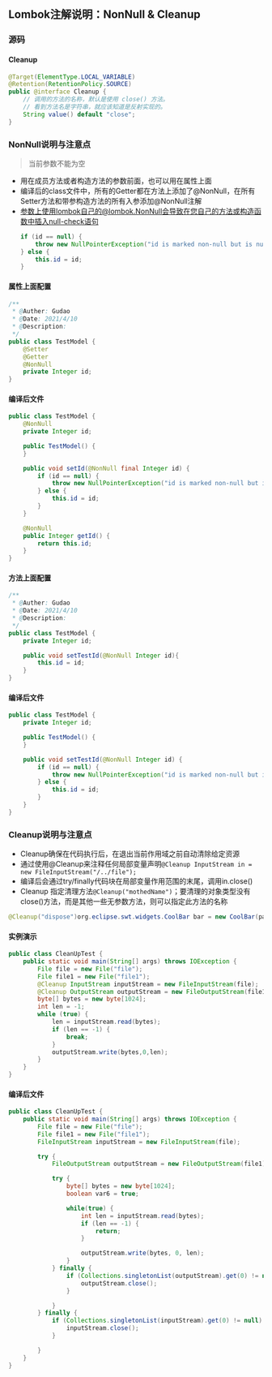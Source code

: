 ## Lombok注解说明：NonNull & Cleanup

### 源码
#### Cleanup
```java
@Target(ElementType.LOCAL_VARIABLE)
@Retention(RetentionPolicy.SOURCE)
public @interface Cleanup {
	// 调用的方法的名称，默认是使用 close() 方法。
    // 看到方法名是字符串，就应该知道是反射实现的。
	String value() default "close";
}
```

### NonNull说明与注意点
> 当前参数不能为空
* 用在成员方法或者构造方法的参数前面，也可以用在属性上面
* 编译后的class文件中，所有的Getter都在方法上添加了@NonNull，在所有Setter方法和带参构造方法的所有入参添加@NonNull注解
* 参数上使用lombok自己的@lombok.NonNull会导致在您自己的方法或构造函数中插入null-check语句
    ```java
    if (id == null) {
        throw new NullPointerException("id is marked non-null but is null");
    } else {
        this.id = id;
    }
    ```

#### 属性上面配置
```java
/**
 * @Auther: Gudao
 * @Date: 2021/4/10
 * @Description:
 */
public class TestModel {
    @Setter
    @Getter
    @NonNull
    private Integer id;
}
```
#### 编译后文件
```java
public class TestModel {
    @NonNull
    private Integer id;

    public TestModel() {
    }

    public void setId(@NonNull final Integer id) {
        if (id == null) {
            throw new NullPointerException("id is marked non-null but is null");
        } else {
            this.id = id;
        }
    }

    @NonNull
    public Integer getId() {
        return this.id;
    }
}
```
#### 方法上面配置
```java
/**
 * @Auther: Gudao
 * @Date: 2021/4/10
 * @Description:
 */
public class TestModel {
    private Integer id;

    public void setTestId(@NonNull Integer id){
        this.id = id;
    }
}
```
#### 编译后文件
```java
public class TestModel {
    private Integer id;

    public TestModel() {
    }

    public void setTestId(@NonNull Integer id) {
        if (id == null) {
            throw new NullPointerException("id is marked non-null but is null");
        } else {
            this.id = id;
        }
    }
}
```

### Cleanup说明与注意点
* Cleanup确保在代码执行后，在退出当前作用域之前自动清除给定资源
* 通过使用@Cleanup来注释任何局部变量声明`@Cleanup InputStream in = new FileInputStream("/../file");`
* 编译后会通过try/finally代码块在局部变量作用范围的末尾，调用in.close()
* Cleanup 指定清理方法`@Cleanup("mothedName")`；要清理的对象类型没有close()方法，而是其他一些无参数方法，则可以指定此方法的名称
```java
@Cleanup("dispose")org.eclipse.swt.widgets.CoolBar bar = new CoolBar(parent,0);
```

#### 实例演示
```java
public class CleanUpTest {
    public static void main(String[] args) throws IOException {
        File file = new File("file");
        File file1 = new File("file1");
        @Cleanup InputStream inputStream = new FileInputStream(file);
        @Cleanup OutputStream outputStream = new FileOutputStream(file1);
        byte[] bytes = new byte[1024];
        int len = -1;
        while (true) {
            len = inputStream.read(bytes);
            if (len == -1) {
                break;
            }
            outputStream.write(bytes,0,len);
        }
    }
}
```
#### 编译后文件
```java
public class CleanUpTest {
    public static void main(String[] args) throws IOException {
        File file = new File("file");
        File file1 = new File("file1");
        FileInputStream inputStream = new FileInputStream(file);

        try {
            FileOutputStream outputStream = new FileOutputStream(file1);

            try {
                byte[] bytes = new byte[1024];
                boolean var6 = true;

                while(true) {
                    int len = inputStream.read(bytes);
                    if (len == -1) {
                        return;
                    }

                    outputStream.write(bytes, 0, len);
                }
            } finally {
                if (Collections.singletonList(outputStream).get(0) != null) {
                    outputStream.close();
                }

            }
        } finally {
            if (Collections.singletonList(inputStream).get(0) != null) {
                inputStream.close();
            }

        }
    }
}
```